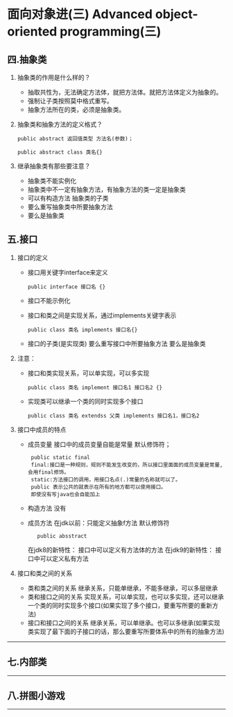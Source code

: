 # 面向对象进(三) Advanced object-oriented programming(三)

## 四.抽象类
1. 抽象类的作用是什么样的？
   - 抽取共性为，无法确定方法体，就把方法体。就把方法体定义为抽象的。
   - 强制让子类按照莫中格式重写。
   - 抽象方法所在的类，必须是抽象类。
2. 抽象类和抽象方法的定义格式？
   
       public abstract 返回值类型 方法名(参数)；

       public abstract class 类名{}

3. 继承抽象类有那些要注意？
   - 抽象类不能实例化
   - 抽象类中不一定有抽象方法，有抽象方法的类一定是抽象类
   - 可以有构造方法
   抽象类的子类
   - 要么重写抽象类中所要抽象方法
   - 要么是抽象类
## 五.接口
1. 接口的定义
   - 接口用关键字interface来定义
    
         public interface 接口名 {}
   - 接口不能示例化
   - 接口和类之间是实现关系，通过implements关键字表示
     
         public class 类名 implements 接口名{}
   - 接口的子类(是实现类)
     要么重写接口中所要抽象方法
     要么是抽象类
2. 注意：
   - 接口和类实现关系，可以单实现，可以多实现

         public class 类名 implement 接口名1 接口名2 {}
   - 实现类可以继承一个类的同时实现多个接口
           
         public class 类名 extendss 父类 implements 接口名1，接口名2 

3. 接口中成员的特点
   - 成员变量
     接口中的成员变量自能是常量
     默认修饰符； 

          public static final 
          final:接口是一种规则，规则不能发生改变的，所以接口里面面的成员变量是常量,会用final修饰。
          static:方法接口的调用，用接口名点(.)常量的名称就可以了。
          public 表示公共的就表示在所有的地方都可以使用接口。
          即使没有写java也会自能加上

   - 构造方法
     没有
   - 成员方法
     在jdk以前：只能定义抽象f方法
     默认修饰符

            public absstract
      在jdk8的新特性： 接口中可以定义有方法体的方法
      在jdk9的新特性： 接口中可以定义私有方法

4. 接口和类之间的关系
   - 类和类之间的关系
     继承关系，只能单继承，不能多继承，可以多层继承
   - 类和接口之间的关系
     实现关系，可以单实现，也可以多实现，还可以继承一个类的同时实现多个接口(如果实现了多个接口，要重写所要的重新方法)
   - 接口和接口之间的关系
     继承关系，可以单继承。也可以多继承(如果实现类实现了最下面的子接口的话，那么要重写所要体系中的所有的抽象方法)

---



## 七.内部类

---

## 八.拼图小游戏

---